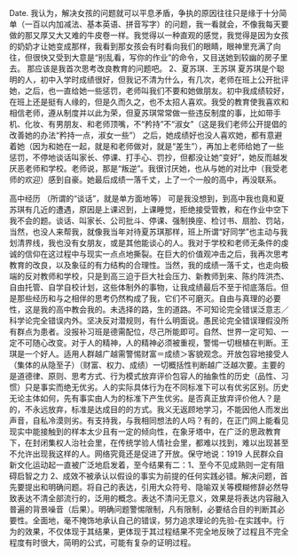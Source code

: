 Date.
我认为，解决女孩的问题就可以平息矛盾，争执的原因往往只是缘于十分简单（一百以内加减法、基本英语、拼音写字）的问题，我一看就会，不像我每天要做的那又厚又大又难的牛皮卷一样。我觉得以一种直观的感觉，我觉得是因为女孩的奶奶才让她变成那样，我看到那女孩会有时看向我们的眼睛，眼神里充满了向往，但很快又受到大意是“别乱看，写你的作业”的命令，又目送她到较幽的房子里去。
那应该是我首次思考改良教育的问题吧。
2、夏苏琪．王苏琪
夏苏琪是个聪明的人，初中入学时成绩很好，但我记不清为什么，有几次，老师在班上公开批评她，之后，也一直给她一些惩罚，老师叫我们不要和她做朋友。初中我成绩较好，在班上还是挺有人缘的，但是久而久之，也不太招人喜欢。我受的教育使我喜欢和相信老师，遵从制度并以此为荣，但夏苏琪常常做一些违反制度的事，比如带手机、化妆、有男朋友、和老师顶嘴，不“矜持”不“淑女”（这是我们老师公开提倡的改善她的办法“矜持一点，淑女一些”）
之后，她成绩好也没人喜欢她，都有意避着她（因为和她在一起，就是和老师做对，就是“差生”），再加上老师给她了一些惩罚，不停地谈话叫家长、停课、打手心、罚抄，但都没让她“变好”，她反而越发厌恶老师和学校。老师说，那是“叛逆”。我很讨厌她，也从与她的对比中（我受老师的欢迎）感到自豪。她最后成绩一落千丈，上了一个一般的高中，再没联系。

高中经历
（所谓的“谈话”，就是单方面地等）
可是我没想到，到高中我也竟和夏苏琪有几近的遭遇，原因是上课迟到，上课睡觉，拒绝接受管教，和在作业中空下我不会的题。谈话、叫家长、公司批斗、停课、强制换座、检讨书、扇脸、罚站，当然，也没人来帮我，就像我当年对待夏苏琪那样，班上所谓“好同学”也主动与我划清界线，我也没有女朋友，或是其他能谈心的人。我对于学校和老师无条件的虔诚的信仰在这过程中与现实一点点地撕裂。在巨大的价值观冲击之后，我再次思考教育的改良，以及象征的有力结构的合理性。当然，我的成绩一落千丈，也走向极端的反对教师和学校，只是到高三迫于巨大社会压力、新教师到来、陈约阵洪杰、自由托管、自学自校计划，这些体制外的事物，让我成绩最后不至于彻底落后。但是那些经历和与之相伴的思考仍然构成了我，它们不可磨灭。自由与真理的必要性，这是我的高中教会我的。未选择的路，生的道路。不可知论完全错误泛意志／科学论完全错误内外。坚决反对潜规则，有什么明面说。愚民论完全错误理假没所有群点为患者。没报补习班是德需配位，尽己所能即可。自然、世界一定可知、一定不可随心改变。对于人的精神，人的精神必须被重视，警惕一切根植在判断。王琪是一个好人。适用人群越广越需警惕财富＝成绩＞客貌观念。开放包容地接受人（集体的从隐至子）（财富、权力、成绩）一切概括性判断越广泛越次要。主要的是道德律、原则、思考方式、行为模式放弃评价包容人的抽象性的历史（品性、习惯）只是事实而绝无优劣。人的实际具体行为在不同标准下可以有优劣区别。历史无论主体如何，先有事实由人为的标准下产生优劣。是否真正放弃评价他人？是的，不永远放弃，标准是达成目的的方式。我义无返顾地学习，不能因他人而发出声音，自私冷漠则劣。有支持我，与我相同想法的人吗？有的，在正门网上能看见现实中能接触到的样本太少且有一定的倾向性，在象牙塔中，在广泛的思政教育下，在封闭集权人治社会里，在传统学验人情社会里，都难以找到，难以出现甚至不允许出现我这样的人。网络究竟还是促进了开放。保守地说：1919 人民群众自新文化运动起一直被广泛地启发着，至今结果有二：1、至今不见成熟则一定有阻碍启智之力 2、成效不被承认以假设的事实为前提的任何实践必错。解决问题，首先要提出和明确问题。将自己的表达，引用大众符号、隐喻双关等模糊修辞必然导致表达不清全部流行的，泛用的概念。表达不清问无意义，效果是将表达内容融入普遍的背景噪音（后果）。明确问题警惕限制，凡有限制，必要结合目的判断其必要性。全面地，毫不掩饰地承认自己的错误，努力追求理论的先验-在实践中。行为的效果，不仅体现于其结果，更体现于其过程结果不完全地反映了过程且不完全程度有时很大，简明的公式，可能有复杂的证明过程。
